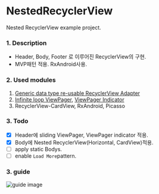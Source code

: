 # NestedRecyclerView
Nested RecyclerView example project.

### 1. Description  
- Header, Body, Footer 로 이루어진 RecyclerView의 구현.  
- MVP패턴 적용. RxAndroid사용. 

### 2. Used modules
1. [Generic data type re-usable RecyclerView Adapter](https://github.com/ksu3101/NestedRecyclerView/blob/master/app/src/main/java/kr/swkang/nestedrecyclerview/utils/SwRecyclerViewAdapter.java)  
2. [Infinite loop ViewPager](https://github.com/ksu3101/NestedRecyclerView/blob/master/app/src/main/java/kr/swkang/nestedrecyclerview/utils/viewpagers/InfiniteViewPager.java), [ViewPager Indicator](https://github.com/ksu3101/NestedRecyclerView/blob/master/app/src/main/java/kr/swkang/nestedrecyclerview/utils/viewpagers/pagerindicator/ViewPagerIndicator.java) 
3. RecyclerView-CardView, RxAndroid, Picasso  

### 3. Todo   
- [x] Header에 sliding ViewPager, ViewPager indicator 적용.  
- [x] Body에 Nested RecyclerView(Horizontal, CardView)적용. 
- [ ] apply static Bodys.    
- [ ] enable `Load More`pattern. 

### 3. guide
![guide image](https://github.com/ksu3101/TIL/blob/master/Android/images/nested_rv_guide.png)

